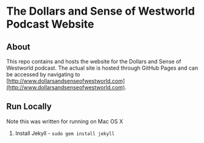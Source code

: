 # The Dollars and Sense of Westworld Podcast Website

## About
This repo contains and hosts the website for the Dollars and Sense of Westworld podcast. The actual site is hosted through GitHub Pages and can be accessed by navigating to [http://www.dollarsandsenseofwestworld.com](http://www.dollarsandsenseofwestworld.com).

## Run Locally
Note this was written for running on Mac OS X

1. Install Jekyll - `sudo gem install jekyll`
